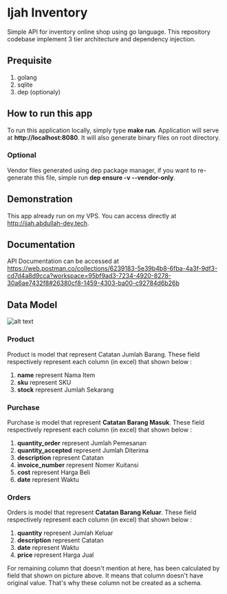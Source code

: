 # Ijah Inventory
Simple API for inventory online shop using go language. This repository codebase implement 3 tier architecture and dependency injection. 

## Prequisite
1. golang
2. sqlite
3. dep (optionaly)

## How to run this app

To run this application locally, simply type **make run**. Application will serve at **http://localhost:8080**. It will also generate binary files on root directory. 

### Optional
Vendor files generated using dep package manager, if you want to re-generate this file, simple run **dep ensure -v --vendor-only**.

## Demonstration

This app already run on my VPS. You can access directly at http://ijah.abdullah-dev.tech.

## Documentation
API Documentation can be accessed at https://web.postman.co/collections/6239183-5e39b4b8-6fba-4a3f-9df3-cd7d4a8d9cca?workspace=95bf9ad3-7234-4920-8278-30a6ae7432f8#26380cf8-1459-4303-ba00-c92784d6b26b

## Data Model
![alt text](https://abdullah-dev.tech/images/ijah_model.jpg "Inventory database model")

### Product
Product is model that represent Catatan Jumlah Barang. These field respectively represent each column (in excel) that shown below :

1. **name** represent Nama Item
2. **sku** represent SKU
3. **stock** represent Jumlah Sekarang

### Purchase
Purchase is model that represent **Catatan Barang Masuk**. These field respectively represent each column (in excel) that shown below :

1. **quantity_order** represent Jumlah Pemesanan
2. **quantity_accepted** represent Jumlah Diterima
3. **description** represent Catatan
4. **invoice_number** represent Nomer Kuitansi
5. **cost** represent Harga Beli
6. **date** represent Waktu

### Orders
Orders is model that represent **Catatan Barang Keluar**. These field respectively represent each column (in excel) that shown below :

1. **quantity** represent Jumlah Keluar
2. **description** represent Catatan
3. **date** represent Waktu
4. **price** represent Harga Jual

For remaining column that doesn't mention at here, has been calculated by field that shown on picture above. It means that column doesn't have original value. That's why these column not be created as a schema. 



 
